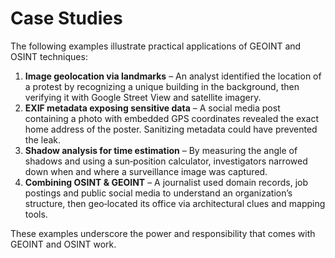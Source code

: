 # Case Studies

The following examples illustrate practical applications of GEOINT and OSINT techniques:

1. **Image geolocation via landmarks** – An analyst identified the location of a protest by recognizing a unique building in the background, then verifying it with Google Street View and satellite imagery.  
2. **EXIF metadata exposing sensitive data** – A social media post containing a photo with embedded GPS coordinates revealed the exact home address of the poster.  Sanitizing metadata could have prevented the leak.  
3. **Shadow analysis for time estimation** – By measuring the angle of shadows and using a sun‑position calculator, investigators narrowed down when and where a surveillance image was captured.  
4. **Combining OSINT & GEOINT** – A journalist used domain records, job postings and public social media to understand an organization’s structure, then geo‑located its office via architectural clues and mapping tools.

These examples underscore the power and responsibility that comes with GEOINT and OSINT work.
